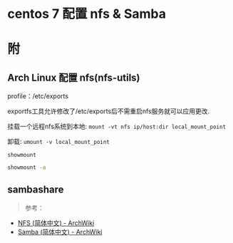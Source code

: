<link href="../../css/style.css" rel="stylesheet" type="text/css" />

# centos 7 配置 nfs & Samba

# 附

## Arch Linux 配置 nfs(nfs-utils)

profile：/etc/exports

exportfs工具允许修改了/etc/exports后不需重启nfs服务就可以应用更改.

挂载一个远程nfs系统到本地: `mount -vt nfs ip/host:dir local_mount_point`

卸载: `umount -v local_mount_point`

`showmount`

```Bash
showmount -a
```

## sambashare

> 参考：

+ [NFS (简体中文) - ArchWiki][nfs]
+ [Samba (简体中文) - ArchWiki][samba]

[nfs]: https://wiki.configlinux.org/index.php/Nfs_(%E7%AE%80%E4%BD%93%E4%B8%AD%E6%96%87)
[samba]: https://wiki.configlinux.org/index.php/Samba_(%E7%AE%80%E4%BD%93%E4%B8%AD%E6%96%87)

